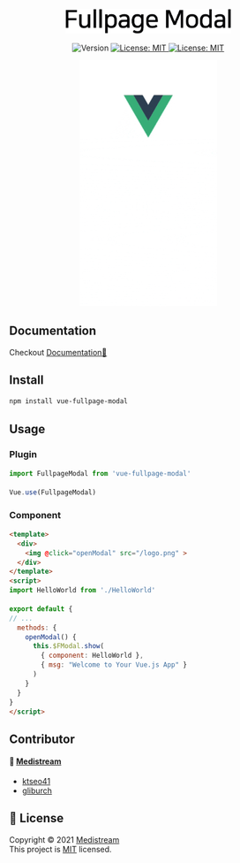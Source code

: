 <p align="center">
  <a href="https://github.com/medistream-team/vue-fullpage-modal" target="_blank">
    <img width="300px" src="logo.png" />
  </a>
</p>
<p align="center">
  <img alt="Version" src="https://img.shields.io/badge/version-0.3.0-blue.svg?cacheSeconds=2592000" />
  <a href="#" target="_blank">
    <img alt="License: MIT" src="https://img.shields.io/badge/License-MIT-yellow.svg" />
  </a>
  <a href="https://vuejs.org/" target="_blank">
    <img alt="License: MIT" src="https://img.shields.io/badge/vue-2.x-brightgreen.svg" />
  </a>
</p>
<p align="center">
<img width="250px" src="example.gif" />
</p>


## Documentation

Checkout [Documentation📝](https://medistream-team.github.io/vue-fullpage-modal/)

## Install

```sh
npm install vue-fullpage-modal
```

## Usage

### Plugin

```javascript
import FullpageModal from 'vue-fullpage-modal'

Vue.use(FullpageModal)
```

### Component

```html
<template>
  <div>
    <img @click="openModal" src="/logo.png" >
  </div>
</template>
<script>
import HelloWorld from './HelloWorld'

export default {
// ...
  methods: {
    openModal() {
      this.$FModal.show(
        { component: HelloWorld },
        { msg: "Welcome to Your Vue.js App" }
      )
    }
  }
}
</script>
```

## Contributor

#### 👥  [**Medistream**](https://github.com/medistream-team) 

  - [ktseo41](https://github.com/ktseo41) <br />
  - [gliburch](https://github.com/gliburch)

## 📝 License

Copyright © 2021 [Medistream](https://github.com/medistream-team)<br />
This project is [MIT](https://github.com/medistream-team/vue-fullpage-modal/blob/master/LICENSE) licensed.


<!-- ***
_This README was generated with ❤️ by [readme-md-generator](https://github.com/kefranabg/readme-md-generator)_ -->